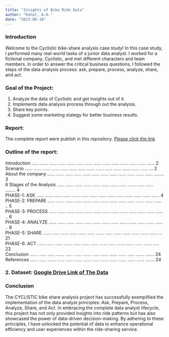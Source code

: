 ```yaml
---
title: "Insights of Bike Ride Data"
author: "Rahat, A.D."
date: "2023-06-18"
---
```


### Introduction
Welcome to the Cyclistic bike-share analysis case study! In this case study, I performed many real-world tasks of a junior data analyst. I worked for a fictional company, Cyclistic, and met different characters and team members. In order to answer the critical business questions, I followed the steps of the data analysis process: ask, prepare, process, analyze, share, and act.

### Goal of the Project: 
  1. Analyze the data of Cyclistic and get insights out of it.
  2. Implements data analysis process through out the analysis.
  3. Share key points.
  4. Suggest some marketing stategy for better business results. 

### Report:
  The complete report were publish in this repository. [Please click the link](https://github.com/AhmedDiderRahat/ride_history_insights/blob/main/documentation/GDA-CASE%20STUDY-1_%20CYCLISTIC%20BIKE-SHARE%20ANALYSIS.pdf)

### Outline of the report: 
Introduction ......  ...... ...... ...... ...... ...... ...... ......  ...... ...... ...... ...... ...... ...... 2 <br>
Scenario ......  ...... ...... ...... ...... ...... ...... ......  ...... ...... ...... ...... ...... ...... ... 2 <br>
About the company ......  ...... ...... ...... ...... ...... ...... ......  ...... ...... ...... ...... ........ 3  <br>
6 Stages of the Analysis ......  ...... ...... ...... ...... ...... ...... ......  ...... ...... ...... ........ 4  <br>
PHASE-1: ASK ......  ...... ...... ...... ...... ...... ...... ......  ...... ...... ...... ...... ...... ...... 4  <br>
PHASE-2: PREPARE ......  ...... ...... ...... ...... ...... ...... ......  ...... ...... ...... ...... ...... .. 5  <br>
PHASE-3: PROCESS ......  ...... ...... ...... ...... ...... ...... ......  ...... ...... ...... ...... ...... .. 6  <br>
PHASE-4: ANALYZE ......  ...... ...... ...... ...... ...... ...... ......  ...... ...... ...... ...... ...... .. 9  <br>
PHASE-5: SHARE ......  ...... ...... ...... ...... ...... ...... ......  ...... ...... ...... ...... ...... ...	21  <br>
PHASE-6: ACT ......  ...... ...... ...... ...... ...... ...... ......  ...... ...... ...... ...... ...... .....	23  <br>
Conclusion ......  ...... ...... ...... ...... ...... ...... ......  ...... ...... ...... ...... ...... .......	24  <br>
References ......  ...... ...... ...... ...... ...... ...... ......  ...... ...... ...... ...... ...... .......	24  <br>


### 2. Dataset: [Google Drive Link of The Data](https://drive.google.com/file/d/1lu9XjTNqO3ZD50sPJE7IMs8Iy8glDsdK/view?usp=sharing)

### Conclusion
The CYCLISTIC bike share analysis project has successfully exemplified the implementation of the data analyst principles: Ask, Prepare, Process, Analyze, Share, and Act. In embracing the complete data analyst lifecycle, this project has not only provided insights into ride patterns but has also showcased the power of data-driven decision-making. By adhering to these principles, I have unlocked the potential of data to enhance operational efficiency and user experiences within the ride-sharing service.
